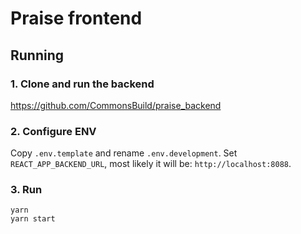 # Praise frontend

## Running

### 1. Clone and run the backend

https://github.com/CommonsBuild/praise_backend

### 2. Configure ENV

Copy `.env.template` and rename `.env.development`. Set `REACT_APP_BACKEND_URL`, most likely it will be: `http://localhost:8088`.

### 3. Run

```
yarn
yarn start
```
